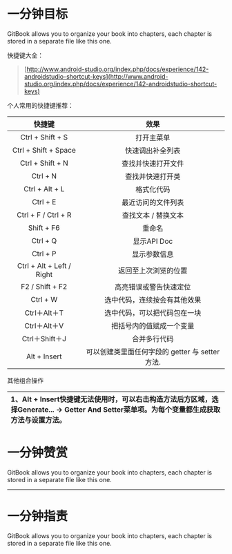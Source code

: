 # 一分钟目标

GitBook allows you to organize your book into chapters, each chapter is stored in a separate file like this one.

快捷键大全：

> [http://www.android-studio.org/index.php/docs/experience/142-androidstudio-shortcut-keys](http://www.android-studio.org/index.php/docs/experience/142-androidstudio-shortcut-keys)

个人常用的快捷键推荐：

| 快捷键 | 效果 |
| :---: | :---: |
| Ctrl + Shift + S | 打开主菜单 |
| Ctrl + Shift + Space | 快速调出补全列表 |
| Ctrl + Shift + N | 查找并快速打开文件 |
| Ctrl + N | 查找并快速打开类 |
| Ctrl + Alt + L | 格式化代码 |
| Ctrl + E | 最近访问的文件列表 |
| Ctrl + F / Ctrl + R | 查找文本 / 替换文本 |
| Shift + F6 | 重命名 |
| Ctrl + Q | 显示API Doc |
| Ctrl + P | 显示参数信息 |
| Ctrl + Alt + Left / Right | 返回至上次浏览的位置 |
| F2 / Shift + F2 | 高亮错误或警告快速定位 |
| Ctrl + W | 选中代码，连续按会有其他效果 |
| Ctrl＋Alt＋T | 选中代码，可以把代码包在一块 |
| Ctrl＋Alt＋V | 把括号内的值赋成一个变量 |
| Ctrl＋Shift＋J | 合并多行代码 |
| Alt + Insert | 可以创建类里面任何字段的 getter 与 setter 方法. |



其他组合操作

| 1、Alt + Insert快捷键无法使用时，可以右击构造方法后方区域，选择Generate... → Getter And Setter菜单项。为每个变量都生成获取方法与设置方法。 |
| :--- |




# 一分钟赞赏

GitBook allows you to organize your book into chapters, each chapter is stored in a separate file like this one.

---

# 一分钟指责

GitBook allows you to organize your book into chapters, each chapter is stored in a separate file like this one.

